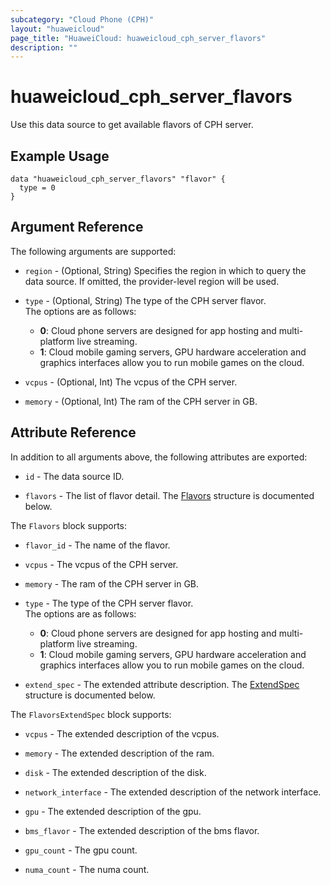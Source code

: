 ```yaml
---
subcategory: "Cloud Phone (CPH)"
layout: "huaweicloud"
page_title: "HuaweiCloud: huaweicloud_cph_server_flavors"
description: ""
---
```


# huaweicloud_cph_server_flavors

Use this data source to get available flavors of CPH server.

## Example Usage

```hcl
data "huaweicloud_cph_server_flavors" "flavor" {
  type = 0
}
```

## Argument Reference

The following arguments are supported:

* `region` - (Optional, String) Specifies the region in which to query the data source.
  If omitted, the provider-level region will be used.

* `type` - (Optional, String) The type of the CPH server flavor.  
  The options are as follows:
    - **0**: Cloud phone servers are designed for app hosting and multi-platform live streaming.
    - **1**: Cloud mobile gaming servers, GPU hardware acceleration and graphics interfaces
      allow you to run mobile games on the cloud.

* `vcpus` - (Optional, Int) The vcpus of the CPH server.

* `memory` - (Optional, Int) The ram of the CPH server in GB.

## Attribute Reference

In addition to all arguments above, the following attributes are exported:

* `id` - The data source ID.

* `flavors` - The list of flavor detail.
  The [Flavors](#serverFlavors_Flavors) structure is documented below.

<a name="serverFlavors_Flavors"></a>
The `Flavors` block supports:

* `flavor_id` - The name of the flavor.

* `vcpus` - The vcpus of the CPH server.

* `memory` - The ram of the CPH server in GB.

* `type` - The type of the CPH server flavor.  
  The options are as follows:
    - **0**: Cloud phone servers are designed for app hosting and multi-platform live streaming.
    - **1**: Cloud mobile gaming servers, GPU hardware acceleration and graphics interfaces
      allow you to run mobile games on the cloud.

* `extend_spec` - The extended attribute description.
  The [ExtendSpec](#serverFlavors_FlavorsExtendSpec) structure is documented below.

<a name="serverFlavors_FlavorsExtendSpec"></a>
The `FlavorsExtendSpec` block supports:

* `vcpus` - The extended description of the vcpus.

* `memory` - The extended description of the ram.

* `disk` - The extended description of the disk.

* `network_interface` - The extended description of the network interface.

* `gpu` - The extended description of the gpu.

* `bms_flavor` - The extended description of the bms flavor.

* `gpu_count` - The gpu count.

* `numa_count` - The numa count.

